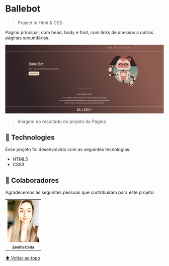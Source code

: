 # Ballebot



>  Project in Html & CSS

Página principal, com head, body e foot, com links de acessos a outras páginas secundárias.

<img src="./Pag-Ballebot.png" alt="foto pagina Ballebot">

> Imagem do resultado do projeto da Página

## 🚀 Technologies

Esse projeto foi desenvolvido com as seguintes tecnologias:

- HTML5
- CSS3

## 🤝 Colaboradores

Agradecemos às seguintes pessoas que contribuíram para este projeto:

<table>
  <tr>
    <td align="center">
      <a href="#">
        <img src="./eunodesafio.jpeg" width="100px;" alt="Foto de Zenith Carla"/><br>
        <sub>
          <b>Zenith Carla</b>
        </sub>
      </a>
    </td>
    </tr>
</table>



[⬆ Voltar ao topo](#Ballebot)<br>
